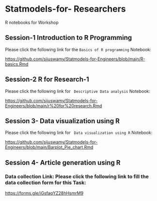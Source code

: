 # Statmodels-for- Researchers
R notebooks for Workshop

## Session-1 Introduction to R Programming

Please click the following link for the `Basics of R programming` Notebook:

<https://github.com/sijuswamy/Statmodels-for-Engineers/blob/main/R-basics.Rmd>

## Session-2 R for Research-1

Please click the following link for ` Descriptive Data analysis` Notebook:

<https://github.com/sijuswamy/Statmodels-for-Engineers/blob/main/r%20for%20research.Rmd>


## Session 3- Data visualization using R

Please click the following link for ` Data visualization using R` Notebook:

<https://github.com/sijuswamy/Statmodels-for-Engineers/blob/main/Barplot_Pie_chart.Rmd>

## Session 4-  Article generation using R

### Data collection Link: Please click the following link to fill the data collection form for this Task:

<https://forms.gle/iGsfaqYZ28hHsmrM9>
